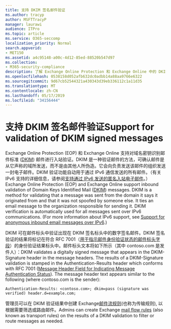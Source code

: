 ```yaml
---
title: 支持 DKIM 签名邮件验证
ms.author: tracyp
author: MSFTTracyP
manager: laurawi
audience: ITPro
ms.topic: article
ms.service: O365-seccomp
localization_priority: Normal
search.appverid:
- MET150
ms.assetid: a4c95148-a00c-4d12-85ed-88520b547d97
ms.collection:
- M365-security-compliance
description: 了解 Exchange Online Protection 和 Exchange Online 中的 DKIM 签名邮件验证
ms.openlocfilehash: 0538158d052afb632dc0adbb14a88aa9766e6322
ms.sourcegitcommit: 9d67cb52544321a430343d39eb336112c1a11d35
ms.translationtype: MT
ms.contentlocale: zh-CN
ms.lasthandoff: 05/17/2019
ms.locfileid: "34156444"
---
```

# <a name="support-for-validation-of-dkim-signed-messages"></a><span data-ttu-id="b241a-103">支持 DKIM 签名邮件验证</span><span class="sxs-lookup"><span data-stu-id="b241a-103">Support for validation of DKIM signed messages</span></span>

<span data-ttu-id="b241a-p101">Exchange Online Protection (EOP) 和 Exchange Online 支持对域名密钥识别邮件标准 ([DKIM](https://www.rfc-editor.org/rfc/rfc6376.txt)) 邮件进行入站验证。DKIM 是一种验证邮件的方法，可确认邮件是从它声称的域所发送，而不是由其他人所伪造。它会向负责发送该邮件的组织发送一封电子邮件。DKIM 验证功能自动用于通过 IPv6 通信发送的所有邮件。（有关 IPv6 支持的详细信息，请参阅[支持通过 IPv6 发送的匿名入站电子邮件](support-for-anonymous-inbound-email-messages-over-ipv6.md)。）</span><span class="sxs-lookup"><span data-stu-id="b241a-p101">Exchange Online Protection (EOP) and Exchange Online support inbound validation of Domain Keys Identified Mail ([DKIM](https://www.rfc-editor.org/rfc/rfc6376.txt)) messages. DKIM is a method for validating that a message was sent from the domain it says it originated from and that it was not spoofed by someone else. It ties an email message to the organization responsible for sending it. DKIM verification is automatically used for all messages sent over IPv6 communications. (For more information about IPv6 support, see [Support for anonymous inbound email messages over IPv6](support-for-anonymous-inbound-email-messages-over-ipv6.md).)</span></span>
  
<span data-ttu-id="b241a-p102">DKIM 可在邮件标头中验证出现在 DKIM 签名标头中的数字签名邮件。DKIM 签名验证的结果将标记在符合 RFC 7001（[用于指示邮件身份验证状态的邮件标头字段](https://www.rfc-editor.org/rfc/rfc7001.txt)）的身份验证结果标头中。邮件标头文本将如下所示（其中 contoso.com 是发件人）：</span><span class="sxs-lookup"><span data-stu-id="b241a-p102">DKIM validates a digitally signed message that appears in the DKIM-Signature header in the message headers. The results of a DKIM-Signature validation is stamped in the Authentication-Results header which conforms with RFC 7001 ([Message Header Field for Indicating Message Authentication Status](https://www.rfc-editor.org/rfc/rfc7001.txt)). The message header text appears similar to the following (where contoso.com is the sender):</span></span>
  
 `Authentication-Results: <contoso.com>; dkim=pass (signature was verified) header.d=example.com;`
  
<span data-ttu-id="b241a-112">管理员可以在 DKIM 验证结果中创建 Exchange[邮件流规则](http://technet.microsoft.com/library/743bd525-0ca2-426d-b76c-b4a052bc8886.aspx)(也称为传输规则), 以根据需要筛选或路由邮件。</span><span class="sxs-lookup"><span data-stu-id="b241a-112">Admins can create Exchange [mail flow rules](http://technet.microsoft.com/library/743bd525-0ca2-426d-b76c-b4a052bc8886.aspx) (also known as transport rules) on the results of a DKIM validation to filter or route messages as needed.</span></span> 
  


